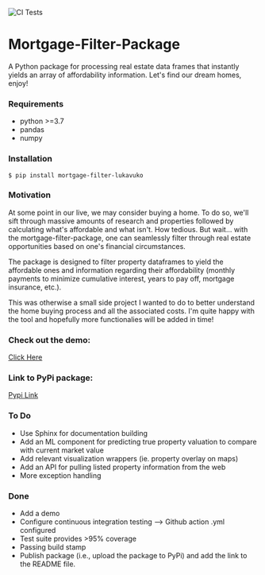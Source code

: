 ![CI Tests](https://github.com/lukavuko/mortgage-filter-package/workflows/CI%20Tests/badge.svg)
# Mortgage-Filter-Package
A Python package for processing real estate data frames that instantly yields an array of affordability information. Let's find our dream homes, enjoy!
### Requirements
- python >=3.7
- pandas
- numpy
### Installation
`$ pip install mortgage-filter-lukavuko`
### Motivation
At some point in our live, we may consider buying a home. To do so, we'll sift through massive amounts of research and properties followed by calculating what's affordable and what isn't. How tedious. But wait... with the mortgage-filter-package, one can seamlessly filter through real estate opportunities based on one's financial circumstances.

The package is designed to filter property dataframes to yield the affordable ones and information regarding their affordability (monthly payments to minimize cumulative interest, years to pay off, mortgage insurance, etc.). 

This was otherwise a small side project I wanted to do to better understand the home buying process and all the associated costs. I'm quite happy with the tool and hopefully more functionalies will be added in time!
### Check out the demo:
[Click Here](https://github.com/lukavuko/mortgage-filter-package/blob/main/Demo.ipynb)
### Link to PyPi package:
[Pypi Link](https://pypi.org/project/mortgage-filter-lukavuko/)

### To Do
- Use Sphinx for documentation building
- Add an ML component for predicting true property valuation to compare with current market value
- Add relevant visualization wrappers (ie. property overlay on maps)
- Add an API for pulling listed property information from the web
- More exception handling

### Done
- Add a demo
- Configure continuous integration testing --> Github action .yml configured
- Test suite provides >95% coverage
- Passing build stamp
- Publish package (i.e., upload the package to PyPi) and add the link to the README file.


